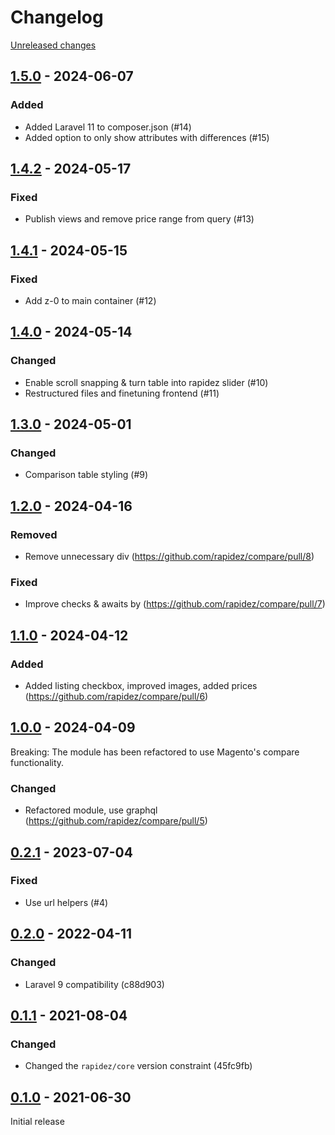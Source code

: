 # Changelog 

[Unreleased changes](https://github.com/rapidez/compare/compare/1.5.0...master)
## [1.5.0](https://github.com/rapidez/compare/releases/tag/1.5.0) - 2024-06-07

### Added

- Added Laravel 11 to composer.json (#14)
- Added option to only show attributes with differences (#15)

## [1.4.2](https://github.com/rapidez/compare/releases/tag/1.4.2) - 2024-05-17

### Fixed

- Publish views and remove price range from query (#13)

## [1.4.1](https://github.com/rapidez/compare/releases/tag/1.4.1) - 2024-05-15

### Fixed

- Add z-0 to main container (#12)

## [1.4.0](https://github.com/rapidez/compare/releases/tag/1.4.0) - 2024-05-14

### Changed

- Enable scroll snapping & turn table into rapidez slider (#10)
- Restructured files and finetuning frontend (#11)

## [1.3.0](https://github.com/rapidez/compare/releases/tag/1.3.0) - 2024-05-01

### Changed

- Comparison table styling (#9)

## [1.2.0](https://github.com/rapidez/compare/releases/tag/1.2.0) - 2024-04-16

### Removed
 - Remove unnecessary div (https://github.com/rapidez/compare/pull/8)
### Fixed
 - Improve checks & awaits by (https://github.com/rapidez/compare/pull/7)

## [1.1.0](https://github.com/rapidez/compare/releases/tag/1.1.0) - 2024-04-12

### Added
- Added listing checkbox, improved images, added prices (https://github.com/rapidez/compare/pull/6)


## [1.0.0](https://github.com/rapidez/compare/releases/tag/1.0.0) - 2024-04-09

Breaking: The module has been refactored to use Magento's compare functionality.

### Changed

- Refactored module, use graphql (https://github.com/rapidez/compare/pull/5)

## [0.2.1](https://github.com/rapidez/compare/releases/tag/0.2.1) - 2023-07-04

### Fixed

- Use url helpers (#4)

## [0.2.0](https://github.com/rapidez/compare/releases/tag/0.2.0) - 2022-04-11

### Changed

- Laravel 9 compatibility (c88d903)

## [0.1.1](https://github.com/rapidez/compare/releases/tag/0.1.1) - 2021-08-04

### Changed

- Changed the `rapidez/core` version constraint (45fc9fb)

## [0.1.0](https://github.com/rapidez/compare/releases/tag/0.1.0) - 2021-06-30

Initial release

